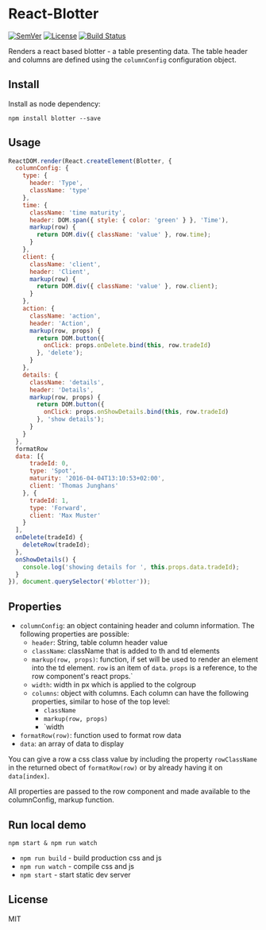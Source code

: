 # React-Blotter

[![SemVer]](http://semver.org)
[![License]](https://github.com/tjunghans/react-blotter/blob/master/LICENCE)
[![Build Status](https://travis-ci.org/tjunghans/react-blotter.svg?branch=master)](https://travis-ci.org/tjunghans/react-blotter)

Renders a react based blotter - a table presenting data. The table
header and columns are defined using the `columnConfig` configuration
object.

## Install

Install as node dependency:

```
npm install blotter --save
```


## Usage

```javascript
ReactDOM.render(React.createElement(Blotter, {
  columnConfig: {
    type: {
      header: 'Type',
      className: 'type'
    },
    time: {
      className: 'time maturity',
      header: DOM.span({ style: { color: 'green' } }, 'Time'),
      markup(row) {
        return DOM.div({ className: 'value' }, row.time);
      }
    },
    client: {
      className: 'client',
      header: 'Client',
      markup(row) {
        return DOM.div({ className: 'value' }, row.client);
      }
    },
    action: {
      className: 'action',
      header: 'Action',
      markup(row, props) {
        return DOM.button({
          onClick: props.onDelete.bind(this, row.tradeId)
        }, 'delete');
      }
    },
    details: {
      className: 'details',
      header: 'Details',
      markup(row, props) {
        return DOM.button({
          onClick: props.onShowDetails.bind(this, row.tradeId)
        }, 'show details');
      }
    }
  },
  formatRow
  data: [{
      tradeId: 0,
      type: 'Spot',
      maturity: '2016-04-04T13:10:53+02:00',
      client: 'Thomas Junghans'
    }, {
      tradeId: 1,
      type: 'Forward',
      client: 'Max Muster'
    }
  ],
  onDelete(tradeId) {
    deleteRow(tradeId);
  },
  onShowDetails() {
    console.log('showing details for ', this.props.data.tradeId);
  }
}), document.querySelector('#blotter'));

```



## Properties

- `columnConfig`: an object containing header and column information.
  The following properties are possible:
  - `header`: String, table column header value
  - `className`: className that is added to th and td elements
  - `markup(row, props)`: function, if set will be used to render
    an element into the td element. `row` is an item of `data`. `props`
    is a reference, to the row component's react props.`
  - `width`: width in px which is applied to the colgroup
  - `columns`: object with columns. Each column can have the following
    properties, similar to hose of the top level:
    - `className`
    - `markup(row, props)`
    - `width
- `formatRow(row)`: function used to format row data
- `data`: an array of data to display

You can give a row a css class value by including the property
`rowClassName` in the returned obect of `formatRow(row)` or by already
having it on `data[index]`.

All properties are passed to the row component and made available to
the columnConfig, markup function.



## Run local demo

```
npm start & npm run watch
```


- `npm run build` - build production css and js
- `npm run watch` - compile css and js
- `npm start` - start static dev server

## License

MIT

[SemVer]: http://img.shields.io/:semver-%E2%9C%93-brightgreen.svg
[License]: https://img.shields.io/github/license/mashape/apistatus.svg


